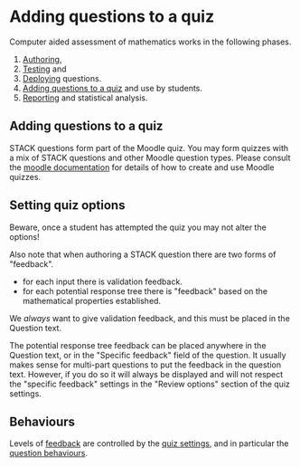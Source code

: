 # Adding questions to a quiz

Computer aided assessment of mathematics works in the following phases.

1. [Authoring](../Authoring/index.md),
2. [Testing](Testing.md) and
3. [Deploying](Deploying.md) questions.
4. [Adding questions to a quiz](Quiz.md) and use by students.
5. [Reporting](Reporting.md) and statistical analysis.

## Adding questions to a quiz  ##

STACK questions form part of the Moodle quiz.  You may form quizzes with a mix of STACK questions and other Moodle question types. Please consult the [moodle documentation](http://docs.moodle.org/35/en/Quiz_module) for details of how to create and use Moodle quizzes.

## Setting quiz options ##

Beware, once a student has attempted the quiz you may not alter the options!

Also note that when authoring a STACK question there are two forms of "feedback".

* for each input there is validation feedback.
* for each potential response tree there is "feedback" based on the mathematical properties established.

We *always* want to give validation feedback, and this must be placed in the Question text.  

The potential response tree feedback can be placed anywhere in the Question text, or in the "Specific feedback" field of the question.  It usually makes sense for multi-part questions to put the feedback in the question text.  However, if you do so it will always be displayed and will not respect the "specific feedback" settings in the "Review options" section of the quiz settings.

## Behaviours ##

Levels of [feedback](Feedback.md) are controlled by the [quiz settings](http://docs.moodle.org/35/en/Quiz_settings), and in particular the [question behaviours](http://docs.moodle.org/35/en/Question_behaviours).



